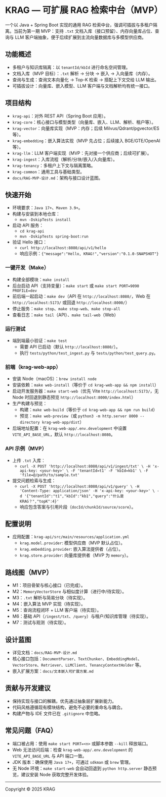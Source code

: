# KRAG — 可扩展 RAG 检索中台（MVP）

一个以 Java + Spring Boot 实现的通用 RAG 检索中台，强调可插拔与多租户隔离。当前为第一期 MVP：支持 `.txt` 文档入库（接口预留）、内存向量库占位、查询与 LLM 客户端抽象，便于后续扩展到主流向量数据库与多模型供应商。

## 功能概述
- 多租户与知识库隔离：以 `tenantId/kbId` 进行命名空间管理。
- 文档入库（MVP 目标）：`.txt` 解析 → 分块 → 嵌入 → 入向量库（内存）。
- 查询与生成：查询文本向量化 → Top-K 检索 → 搭配上下文交给 LLM 输出。
- 可插拔设计：向量库、嵌入模型、LLM 客户端与文档解析均有统一接口。

## 项目结构
- `krag-api`：对外 REST API（Spring Boot 应用）。
- `krag-core`：核心接口与模型类型（向量库、嵌入、LLM、解析、租户等）。
- `krag-vector`：向量库实现（MVP：内存；后续 Milvus/Qdrant/pgvector/ES 等）。
- `krag-embedding`：嵌入算法实现（MVP 先占位；后续接入 BGE/GTE/OpenAI 等）。
- `krag-llm`：LLM 客户端实现（MVP：先对接一个供应商；后续可扩展）。
- `krag-ingest`：入库流程（解析/分块/嵌入/入向量库）。
- `krag-tenancy`：多租户上下文与隔离策略。
- `krag-common`：通用工具与基础类型。
- `docs/RAG-MVP-设计.md`：架构与接口设计蓝图。

## 快速开始
- 环境要求：`Java 17+`、`Maven 3.9+`。
- 构建与安装到本地仓库：
  - `mvn -DskipTests install`
- 启动 API 服务：
  - `cd krag-api`
  - `mvn -DskipTests spring-boot:run`
- 验证 Hello 接口：
  - `curl http://localhost:8080/api/v1/hello`
  - 响应示例：`{"message":"Hello, KRAG!","version":"0.1.0-SNAPSHOT"}`

### 一键开发（Make）
- 构建全部模块：`make install`
- 后台启动 API（支持变量）：`make start` 或 `make start PORT=9090 PROFILE=dev`
- 前后端一起启动：`make dev`（API 在 `http://localhost:8080/`，Web 在 `http://localhost:5173/` 或回退 `http://localhost:8000/`）
- 停止服务：`make stop`、`make stop-web`、`make stop-all`
- 查看日志：`make tail`（API）、`make tail-web`（Web）

### 运行测试
- 端到端最小验证：`make test`
  - 需要 API 已启动（默认 `http://localhost:8080/`）。
  - 执行 `tests/python/test_ingest.py` 与 `tests/python/test_query.py`。

### 前端（krag-web-app）
- 安装 Node（macOS）：`brew install node`
- 安装依赖：`make web-install`（等价于 `cd krag-web-app && npm install`）
- 启动开发服务器：`make start-web`（优先 Vite `http://localhost:5173/`，无 Node 时回退到静态预览 `http://localhost:8000/index.html`）
- 生产构建与预览：
  - 构建：`make web-build`（等价于 `cd krag-web-app && npm run build`）
  - 预览：`make web-preview`（或 `python3 -m http.server 8000 --directory krag-web-app/dist`）
- 后端地址配置：在 `krag-web-app/.env.development` 中设置 `VITE_API_BASE_URL`，默认 `http://localhost:8080`。

### API 示例（MVP）
- 上传 `.txt` 入库：
  - `curl -X POST 'http://localhost:8080/api/v1/ingest/txt' \
      -H 'x-api-key: <your-key>' \
      -F 'tenantId=t1' -F 'kbId=kb1' \
      -F 'file=@/path/to/sample.txt'`
- 提交问题检索与生成：
  - `curl -X POST 'http://localhost:8080/api/v1/query' \
      -H 'Content-Type: application/json' -H 'x-api-key: <your-key>' \
      -d '{"tenantId":"t1","kbId":"kb1","query":"什么是KRAG？","topK":4}'`
  - 响应包含答案与引用片段（`docId/chunkId/source/score`）。

## 配置说明
- 应用配置：`krag-api/src/main/resources/application.yml`
  - `krag.model.provider`: 模型供应商（MVP 默认占位）。
  - `krag.embedding.provider`: 嵌入算法提供者（占位）。
  - `krag.store.provider`: 向量库提供者（MVP 为 `memory`）。

## 路线图（MVP）
- M1：项目骨架与核心接口（已完成）。
- M2：`MemoryVectorStore` 与相似度计算（进行中/待实现）。
- M3：`.txt` 解析与简易分块（待实现）。
- M4：嵌入算法 MVP 实现（待实现）。
- M5：查询流程闭环 + LLM 客户端（待实现）。
- M6：基础 API（`/ingest/txt`、`/query`）与租户/知识库管理（待实现）。
- M7：测试与观测（待实现）。

## 设计蓝图
- 详见文档：`docs/RAG-MVP-设计.md`
- 核心接口包括：`DocumentParser`、`TextChunker`、`EmbeddingModel`、`VectorStore`、`Retriever`、`LLMClient`、`TenancyContextHolder` 等。
 - 嵌入扩展方案：`docs/文本嵌入可扩展方案.md`

## 贡献与开发建议
- 保持实现与接口的解耦，优先通过抽象层扩展新能力。
- 代码风格遵循现有模块结构，避免不必要的重命名与耦合。
- 构建产物与 IDE 文件已在 `.gitignore` 中忽略。

## 常见问题（FAQ）
- 端口被占用：使用 `make start PORT=<n>` 或脚本参数 `--kill` 释放端口。
- Web 无法访问后端：检查 `krag-web-app/.env.development` 的 `VITE_API_BASE_URL` 与 API 端口一致。
- JDK 版本：确保使用 `Java 17+`，可通过 `sdkman` 或 `brew` 管理。
- 无 Node 环境：`make start-web` 会自动回退到 `python http.server` 静态预览，建议安装 Node 获取完整开发体验。

---

Copyright © 2025 KRAG